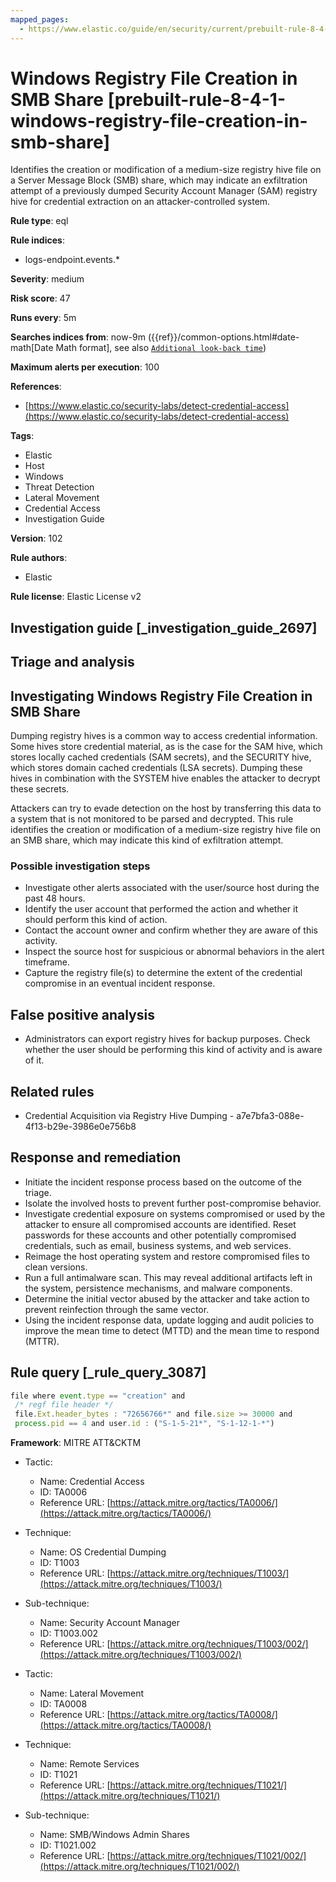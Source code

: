 ```yaml
---
mapped_pages:
  - https://www.elastic.co/guide/en/security/current/prebuilt-rule-8-4-1-windows-registry-file-creation-in-smb-share.html
---
```


# Windows Registry File Creation in SMB Share [prebuilt-rule-8-4-1-windows-registry-file-creation-in-smb-share]

Identifies the creation or modification of a medium-size registry hive file on a Server Message Block (SMB) share, which may indicate an exfiltration attempt of a previously dumped Security Account Manager (SAM) registry hive for credential extraction on an attacker-controlled system.

**Rule type**: eql

**Rule indices**:

* logs-endpoint.events.*

**Severity**: medium

**Risk score**: 47

**Runs every**: 5m

**Searches indices from**: now-9m ({{ref}}/common-options.html#date-math[Date Math format], see also [`Additional look-back time`](docs-content://solutions/security/detect-and-alert/create-detection-rule.md#rule-schedule))

**Maximum alerts per execution**: 100

**References**:

* [https://www.elastic.co/security-labs/detect-credential-access](https://www.elastic.co/security-labs/detect-credential-access)

**Tags**:

* Elastic
* Host
* Windows
* Threat Detection
* Lateral Movement
* Credential Access
* Investigation Guide

**Version**: 102

**Rule authors**:

* Elastic

**Rule license**: Elastic License v2

## Investigation guide [_investigation_guide_2697]

## Triage and analysis

## Investigating Windows Registry File Creation in SMB Share

Dumping registry hives is a common way to access credential information. Some hives store credential material, as is the
case for the SAM hive, which stores locally cached credentials (SAM secrets), and the SECURITY hive, which stores domain
cached credentials (LSA secrets). Dumping these hives in combination with the SYSTEM hive enables the attacker to
decrypt these secrets.

Attackers can try to evade detection on the host by transferring this data to a system that is not
monitored to be parsed and decrypted. This rule identifies the creation or modification of a medium-size registry hive
file on an SMB share, which may indicate this kind of exfiltration attempt.

### Possible investigation steps

- Investigate other alerts associated with the user/source host during the past 48 hours.
- Identify the user account that performed the action and whether it should perform this kind of action.
- Contact the account owner and confirm whether they are aware of this activity.
- Inspect the source host for suspicious or abnormal behaviors in the alert timeframe.
- Capture the registry file(s) to determine the extent of the credential compromise in an eventual incident response.

## False positive analysis

- Administrators can export registry hives for backup purposes. Check whether the user should be performing this kind of
activity and is aware of it.

## Related rules

- Credential Acquisition via Registry Hive Dumping - a7e7bfa3-088e-4f13-b29e-3986e0e756b8

## Response and remediation

- Initiate the incident response process based on the outcome of the triage.
- Isolate the involved hosts to prevent further post-compromise behavior.
- Investigate credential exposure on systems compromised or used by the attacker to ensure all compromised accounts are
identified. Reset passwords for these accounts and other potentially compromised credentials, such as email, business
systems, and web services.
- Reimage the host operating system and restore compromised files to clean versions.
- Run a full antimalware scan. This may reveal additional artifacts left in the system, persistence mechanisms, and
malware components.
- Determine the initial vector abused by the attacker and take action to prevent reinfection through the same vector.
- Using the incident response data, update logging and audit policies to improve the mean time to detect (MTTD) and the
mean time to respond (MTTR).

## Rule query [_rule_query_3087]

```js
file where event.type == "creation" and
 /* regf file header */
 file.Ext.header_bytes : "72656766*" and file.size >= 30000 and
 process.pid == 4 and user.id : ("S-1-5-21*", "S-1-12-1-*")
```

**Framework**: MITRE ATT&CKTM

* Tactic:

    * Name: Credential Access
    * ID: TA0006
    * Reference URL: [https://attack.mitre.org/tactics/TA0006/](https://attack.mitre.org/tactics/TA0006/)

* Technique:

    * Name: OS Credential Dumping
    * ID: T1003
    * Reference URL: [https://attack.mitre.org/techniques/T1003/](https://attack.mitre.org/techniques/T1003/)

* Sub-technique:

    * Name: Security Account Manager
    * ID: T1003.002
    * Reference URL: [https://attack.mitre.org/techniques/T1003/002/](https://attack.mitre.org/techniques/T1003/002/)

* Tactic:

    * Name: Lateral Movement
    * ID: TA0008
    * Reference URL: [https://attack.mitre.org/tactics/TA0008/](https://attack.mitre.org/tactics/TA0008/)

* Technique:

    * Name: Remote Services
    * ID: T1021
    * Reference URL: [https://attack.mitre.org/techniques/T1021/](https://attack.mitre.org/techniques/T1021/)

* Sub-technique:

    * Name: SMB/Windows Admin Shares
    * ID: T1021.002
    * Reference URL: [https://attack.mitre.org/techniques/T1021/002/](https://attack.mitre.org/techniques/T1021/002/)



